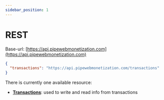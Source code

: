 ```yaml
---
sidebar_position: 1
---
```


# REST

Base-url: [https://api.pipewebmonetization.com](https://api.pipewebmonetization.com)

```json title="GET https://api.pipewebmonetization.com"
{
  "transactions": "https://api.pipewebmonetization.com/transactions"
}
```

There is currently one available resource:

- [**Transactions**](./transactions): used to write and read info from transactions
